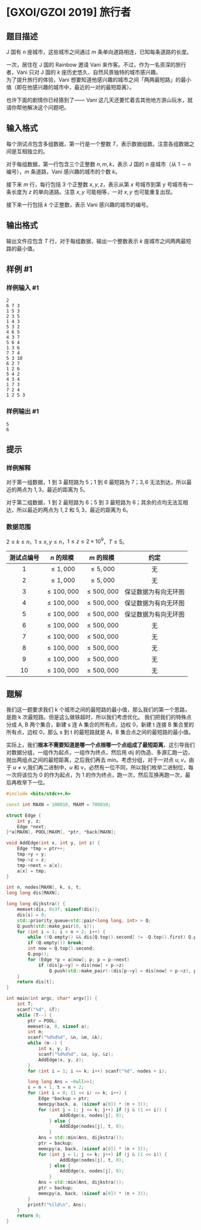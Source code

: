 # [GXOI/GZOI 2019] 旅行者

## 题目描述

J 国有 $n$ 座城市，这些城市之间通过 $m$ 条单向道路相连，已知每条道路的长度。

一次，居住在 J 国的 Rainbow 邀请 Vani 来作客。不过，作为一名资深的旅行者，Vani 只对 J 国的 $k$ 座历史悠久、自然风景独特的城市感兴趣。  
为了提升旅行的体验，Vani 想要知道他感兴趣的城市之间「两两最短路」的最小值（即在他感兴趣的城市中，最近的一对的最短距离）。

也许下面的剧情你已经猜到了—— Vani 这几天还要忙着去其他地方游山玩水，就请你帮他解决这个问题吧。

## 输入格式

每个测试点包含多组数据，第一行是一个整数 $T$，表示数据组数。注意各组数据之间是互相独立的。

对于每组数据，第一行包含三个正整数 $n,m,k$，表示 J 国的 $n$ 座城市（从 $1 \sim n$ 编号），$m$ 条道路，Vani 感兴趣的城市的个数 $k$。

接下来 $m$ 行，每行包括 $3$ 个正整数 $x,y,z$，表示从第 $x$ 号城市到第 $y$ 号城市有一条长度为 $z$ 的单向道路。注意 $x,y$ 可能相等，一对 $x,y$ 也可能重复出现。

接下来一行包括 $k$ 个正整数，表示 Vani 感兴趣的城市的编号。

## 输出格式

输出文件应包含 $T$ 行，对于每组数据，输出一个整数表示 $k$ 座城市之间两两最短路的最小值。

## 样例 #1

### 样例输入 #1

```
2
6 7 3
1 5 3
2 3 5
1 4 3
5 3 2
4 6 5
4 3 7
5 6 4
1 3 6
7 7 4
5 3 10
6 2 7
1 2 6
5 4 2
4 3 4
1 7 3
7 2 4
1 2 5 3
```

### 样例输出 #1

```
5
6
```

## 提示

### 样例解释
对于第一组数据，$1$ 到 $3$ 最短路为 $5$；$1$ 到 $6$ 最短路为 $7$；$3,6$ 无法到达，所以最近的两点为 $1,3$，最近的距离为 $5$。

对于第二组数据，$1$ 到 $2$ 最短路为 $6$；$5$ 到 $3$ 最短路为 $6$；其余的点均无法互相达，所以最近的两点为 $1,2$ 和 $5,3$，最近的距离为 $6$。

### 数据范围

$2 \le k \le n$，$1 \le x,y \le n$，$1 \le z \le 2 \times 10^9$，$T \leq 5$。

| 测试点编号 |    $n$ 的规模    |    $m$ 的规模    |     约定     |
| :---: | :-----------: | :-----------: | :--------: |
|  $1$  |  $\le 1,000$  |  $\le 5,000$  |     无      |
|  $2$  |  $\le 1,000$  |  $\le 5,000$  |     无      |
|  $3$  | $\le 100,000$ | $\le 500,000$ | 保证数据为有向无环图 |
|  $4$  | $\le 100,000$ | $\le 500,000$ | 保证数据为有向无环图 |
|  $5$  | $\le 100,000$ | $\le 500,000$ | 保证数据为有向无环图 |
|  $6$  | $\le 100,000$ | $\le 500,000$ |     无      |
|  $7$  | $\le 100,000$ | $\le 500,000$ |     无      |
|  $8$  | $\le 100,000$ | $\le 500,000$ |     无      |
|  $9$  | $\le 100,000$ | $\le 500,000$ |     无      |
| $10$  | $\le 100,000$ | $\le 500,000$ |     无      |

## 题解
我们这一题要求我们 k 个城市之间的最短路的最小值，那么我们的第一个思路，是跑 k 次最短路。但是这么做铁超时，所以我们考虑优化。
我们把我们的特殊点分成 A, B 两个集合，新建 s 连 A 集合的所有点，边权 0，新建 t 连接 B 集合里的所有点，边权 0，那么 s 到 t 的最短路就是 A，B 集合点之间的最短路的最小值。

实际上，我们**根本不需要知道是哪一个点根哪一个点组成了最短距离**，这引导我们对数据分组，一组作为起点，一组作为终点，然后用 dij 的伪造、多源汇跑一边，抛出两组点之间的最短距离，之后我们再去 min。考虑分组，对于一对点 $u,v$，由于 $u\neq v$,我们再二进制中，$u$ 和 v，必然有一位不同，所以我们枚举二进制位，每一次将该位为 0 的作为起点，为 1 的作为终点，跑一次，然后互换再跑一次，最后再枚举下一位。


```cpp
#include <bits/stdc++.h>

const int MAXN = 100010, MAXM = 700010;

struct Edge {
	int y, z;
	Edge *next;
}*a[MAXN], POOL[MAXM], *ptr, *back[MAXN];

void AddEdge(int x, int y, int z) {
	Edge *tmp = ptr++;
	tmp->y = y;
	tmp->z = z;
	tmp->next = a[x];
	a[x] = tmp;
}

int n, nodes[MAXN], k, s, t;
long long dis[MAXN];

long long dijkstra() {
	memset(dis, 0x3f, sizeof(dis));
	dis[s] = 0;
	std::priority_queue<std::pair<long long, int> > Q;
	Q.push(std::make_pair(0, s));
	for (int i = 1; i < n + 2; i++) {
		while (!Q.empty() && dis[Q.top().second] != -Q.top().first) Q.pop();
		if (Q.empty()) break;
		int now = Q.top().second;
		Q.pop();
		for (Edge *p = a[now]; p; p = p->next)
			if (dis[p->y] > dis[now] + p->z)
				Q.push(std::make_pair(-(dis[p->y] = dis[now] + p->z), p->y));
	}
	return dis[t];
}

int main(int argc, char* argv[]) {
	int T;
	scanf("%d", &T);
	while (T--) {
		ptr = POOL;
		memset(a, 0, sizeof a);
		int m;
		scanf("%d%d%d", &n, &m, &k);
		while (m--) {
			int x, y, z;
			scanf("%d%d%d", &x, &y, &z);
			AddEdge(x, y, z);
		}
		for (int i = 1; i <= k; i++) scanf("%d", nodes + i);

		long long Ans = ~0ull>>1;
		s = n + 1, t = n + 2;
		for (int i = 0; (1 << i) <= k; i++) {
			Edge *backup = ptr;
			memcpy(back, a, (sizeof a[0]) * (n + 3));
			for (int j = 1; j <= k; j++) if (j & (1 << i)) {
					AddEdge(s, nodes[j], 0);
				} else {
					AddEdge(nodes[j], t, 0);
				}
			Ans = std::min(Ans, dijkstra());
			ptr = backup;
			memcpy(a, back, (sizeof a[0]) * (n + 3));
			for (int j = 1; j <= k; j++) if (j & (1 << i)) {
					AddEdge(nodes[j], t, 0);
				} else {
					AddEdge(s, nodes[j], 0);
				}
			Ans = std::min(Ans, dijkstra());
			ptr = backup;
			memcpy(a, back, (sizeof a[0]) * (n + 3));
		}
		printf("%lld\n", Ans);
	}
	return 0;
}
```

